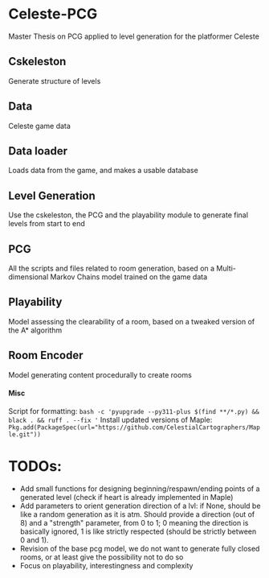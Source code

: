 # Celeste-PCG

Master Thesis on PCG applied to level generation for the platformer Celeste

## Cskeleston

Generate structure of levels

## Data

Celeste game data

## Data loader

Loads data from the game, and makes a usable database

## Level Generation

Use the cskeleston, the PCG and the playability module to generate final levels from start to end

## PCG

All the scripts and files related to room generation, based on a Multi-dimensional Markov Chains model trained on the game data

## Playability

Model assessing the clearability of a room, based on a tweaked version of the A* algorithm

## Room Encoder

Model generating content procedurally to create rooms

#### Misc
Script for formatting: `bash -c 'pyupgrade --py311-plus $(find **/*.py) && black . && ruff . --fix '`
Install updated versions of Maple: `Pkg.add(PackageSpec(url="https://github.com/CelestialCartographers/Maple.git"))`


# TODOs:
- Add small functions for designing beginning/respawn/ending points of a generated level (check if heart is already implemented in Maple)
- Add parameters to orient generation direction of a lvl: if None, should be like a random generation as it is atm. Should provide a direction (out of 8) and a "strength" parameter, from 0 to 1; 0 meaning the direction is basically ignored, 1 is like strictly respected (should be strictly between 0 and 1).
- Revision of the base pcg model, we do not want to generate fully closed rooms, or at least give the possibility not to do so
- Focus on playability, interestingness and complexity